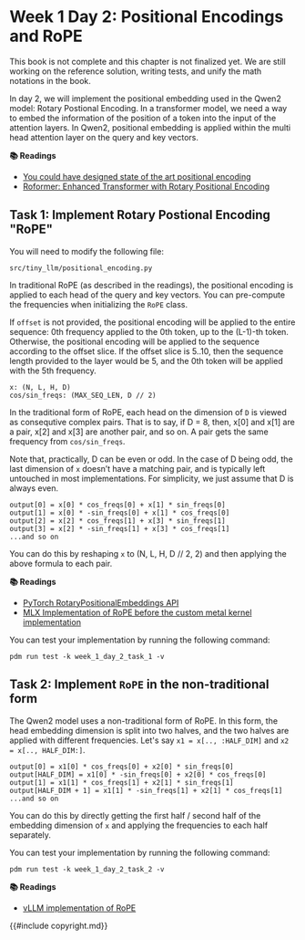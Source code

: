 # Week 1 Day 2: Positional Encodings and RoPE

<div class="warning">

This book is not complete and this chapter is not finalized yet. We are still working on the reference solution, writing
tests, and unify the math notations in the book.

</div>

In day 2, we will implement the positional embedding used in the Qwen2 model: Rotary Postional Encoding. In a transformer
model, we need a way to embed the information of the position of a token into the input of the attention layers. In Qwen2,
positional embedding is applied within the multi head attention layer on the query and key vectors.

**📚 Readings**

- [You could have designed state of the art positional encoding](https://huggingface.co/blog/designing-positional-encoding)
- [Roformer: Enhanced Transformer with Rotary Positional Encoding](https://arxiv.org/pdf/2104.09864)

## Task 1: Implement Rotary Postional Encoding "RoPE"

You will need to modify the following file:

```
src/tiny_llm/positional_encoding.py
```

In traditional RoPE (as described in the readings), the positional encoding is applied to each head of the query and key vectors.
You can pre-compute the frequencies when initializing the `RoPE` class.

If `offset` is not provided, the positional encoding will be applied to the entire sequence: 0th frequency applied to the
0th token, up to the (L-1)-th token. Otherwise, the positional encoding will be applied to the sequence according to the
offset slice. If the offset slice is 5..10, then the sequence length provided to the layer would be 5, and the 0th token
will be applied with the 5th frequency.

```
x: (N, L, H, D)
cos/sin_freqs: (MAX_SEQ_LEN, D // 2)
```

In the traditional form of RoPE, each head on the dimension of `D` is viewed as consequtive complex pairs. That is to
say, if D = 8, then, x[0] and x[1] are a pair, x[2] and x[3] are another pair, and so on. A pair gets the same frequency
from `cos/sin_freqs`.

Note that, practically, D can be even or odd. In the case of D being odd, the last dimension of `x` doesn’t have a matching pair,
and is typically left untouched in most implementations. For simplicity, we just assume that D is always even.

```
output[0] = x[0] * cos_freqs[0] + x[1] * sin_freqs[0]
output[1] = x[0] * -sin_freqs[0] + x[1] * cos_freqs[0]
output[2] = x[2] * cos_freqs[1] + x[3] * sin_freqs[1]
output[3] = x[2] * -sin_freqs[1] + x[3] * cos_freqs[1]
...and so on
```

You can do this by reshaping `x` to (N, L, H, D // 2, 2) and then applying the above formula to each pair.

**📚 Readings**

- [PyTorch RotaryPositionalEmbeddings API](https://pytorch.org/torchtune/stable/generated/torchtune.modules.RotaryPositionalEmbeddings.html)
- [MLX Implementation of RoPE before the custom metal kernel implementation](https://github.com/ml-explore/mlx/pull/676/files)

You can test your implementation by running the following command:

```
pdm run test -k week_1_day_2_task_1 -v
```

## Task 2: Implement `RoPE` in the non-traditional form

The Qwen2 model uses a non-traditional form of RoPE. In this form, the head embedding dimension is split into two halves,
and the two halves are applied with different frequencies. Let's say `x1 = x[.., :HALF_DIM]` and `x2 = x[.., HALF_DIM:]`.

```
output[0] = x1[0] * cos_freqs[0] + x2[0] * sin_freqs[0]
output[HALF_DIM] = x1[0] * -sin_freqs[0] + x2[0] * cos_freqs[0]
output[1] = x1[1] * cos_freqs[1] + x2[1] * sin_freqs[1]
output[HALF_DIM + 1] = x1[1] * -sin_freqs[1] + x2[1] * cos_freqs[1]
...and so on
```

You can do this by directly getting the first half / second half of the embedding dimension of `x` and applying the
frequencies to each half separately.

You can test your implementation by running the following command:

```
pdm run test -k week_1_day_2_task_2 -v
```

**📚 Readings**

- [vLLM implementation of RoPE](https://github.com/vllm-project/vllm/blob/main/vllm/model_executor/layers/rotary_embedding.py)

{{#include copyright.md}}
